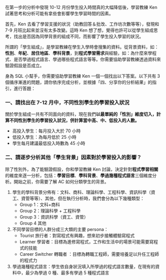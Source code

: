 在第一步的分析中發現 10-12 月份學生投入時間真的大幅降低後，學習教練 Ken 試著思考和分析可能有拿些會影響學生學習時間的因素。

首先，Ken 去看了學習支援的狀況（助教回答＆批改、工作坊次數等等），發現和 7-9 月班比起來並沒有太多改變。這時 Ken 想了想，覺得也許可以從學生組成思考，找出是否因為同學背景的組成不同，而影響了學生投入學習的狀況。

所謂的「學生組成」，是學習教練在學生入學時會搜集的資料。從背景資料，如：**性別**、**年紀**、**居住地區**、**學科背景**，到**程式學習需求**與經驗，如：為什麼來學程式、是否學過程式語言、學過哪些程式語言等等。你需要協助學習教練透過資料來驗證假設是否成立。

身為 SQL 小幫手，你需要協助學習教練 Ken 一個一個找出以下答案。以下共有 3 個循序漸進的問題，請你依序完成分析，並根據「四、分享你的分析結果」的指引，進行答題：

### **一、請找出在 7-12 月中，不同性別學生的學習投入狀況**

關於學生組成一共有不同面向的資料，現在我們**以最單純的「性別」維度切入，計算不同性別學生的學習投入狀況，併計算當中高、中、低投入的人數。**

- 高投入學生：每月投入大於 70 小時
- 低投入學生：為每月低於 25 小時
- 學生每月建議最低投入時數為 45 小時

### **二、請逐步分析其他「學生背景」因素對於學習投入的影響？**

除了性別外，為了能驗證假設，你和學習教練 Ken 討論，決定針對**程式學習相關**的維度來逐一分析，包括：**學習目標**、**學科背景**、**學過幾種程式語言**三個維度分析。開始之前，你需要了解 AC 如何分類學生的背景。

1. 學生的學科背景分佈有：文科、商科、理論科學、工程科學、資訊科學（資工、資管等等）、其他，但在執行分析時，我們會分為以下幾種類型：
    - Group 1：文科+商科
    - Group 2：理論科學 + 工程科學
    - Group 3：資訊科學（資工、資管）
    - Group 4 其他
2. 不同學習目標的人群分成三大類的主要 persona：
    - Tourist 旅行者：對寫程式有興趣，想來初步接觸體驗寫程式
    - Learner 學習者：目標為進修寫程式，工作和生活中的場景可能需要寫程式的技能
    - Career Switcher 轉職者 ：目標為轉職工程師，需要培養足以升任工程師的程式力
3. 學過幾種程式語言：學生依自身狀況填入所學過的程式語言數量，在現有的資料中，最少為學過 0 種、最多有學過 5 種程式語言
